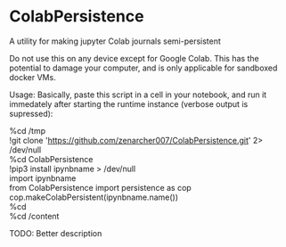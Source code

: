 # ColabPersistence
A utility for making jupyter Colab journals semi-persistent

Do not use this on any device except for Google Colab. This has the potential to damage your computer, and is only applicable for sandboxed docker VMs.

Usage:
Basically, paste this script in a cell in your notebook, and run it immedately after starting the runtime instance (verbose output is supressed):  

%cd /tmp  
!git clone 'https://github.com/zenarcher007/ColabPersistence.git' 2> /dev/null  
%cd ColabPersistence  
!pip3 install ipynbname > /dev/null  
import ipynbname  
from ColabPersistence import persistence as cop  
cop.makeColabPersistent(ipynbname.name())  
%cd  
%cd /content  
  
TODO: Better description
